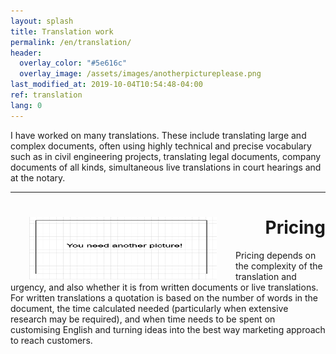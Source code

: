 ```yaml
---
layout: splash
title: Translation work
permalink: /en/translation/
header:
  overlay_color: "#5e616c"
  overlay_image: /assets/images/anotherpictureplease.png
last_modified_at: 2019-10-04T10:54:48-04:00
ref: translation
lang: 0
---
```


I have worked on many translations.  These include translating large and complex documents, often using highly technical and precise vocabulary such as in civil engineering projects, translating legal documents, company documents of all kinds, simultaneous live translations in court hearings and at the notary.

---

<div style="text-align: right"> <h1 id="brunch"> <img style="float: left;" src="/assets/images/anotherpictureplease.png" width="300" height="100" hspace="30"> Pricing </h1> </div> 

Pricing depends on the complexity of the translation and urgency, and also whether it is from written documents or live translations.  For written translations a quotation is based on the number of words in the document, the time calculated needed (particularly when extensive research may be required), and when time needs to be spent on customising English and turning ideas into the best way marketing approach to reach customers.